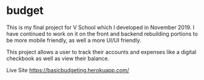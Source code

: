 # budget


This is my final  project for V School which I developed in November 2019. I have continued to work on it on the front and backend rebuilding portions to be more mobile friendly, as well a more UI/UI friendly. 

This project allows a user to track their accounts and expenses like a digital checkbook as well as view their balance. 


Live Site
https://basicbudgeting.herokuapp.com/
